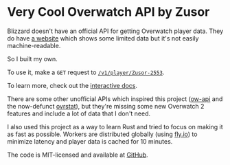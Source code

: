 # Very Cool Overwatch API by Zusor

Blizzard doesn't have an official API for getting Overwatch player data. They do have [a website](https://playoverwatch.com/en-us/search/) which shows some limited data but it's not easily machine-readable.

So I built my own.

To use it, make a `GET` request to [`/v1/player/Zusor-2553`](https://overwatch-api.zusor.io/v1/player/Zusor-2553).

To learn more, check out the [interactive docs](https://overwatch-api.zusor.io/docs).

There are some other unofficial APIs which inspired this project ([ow-api](https://ow-api.com/) and the now-defunct [ovrstat](https://github.com/s32x/ovrstat)), but they're missing some new Overwatch 2 features and include a lot of data that I don't need.

I also used this project as a way to learn Rust and tried to focus on making it as fast as possible. Workers are distributed globally (using [fly.io](https://fly.io)) to minimize latency and player data is cached for 10 minutes.

The code is MIT-licensed and available at [GitHub](https://github.com/zusorio/overwatch-api).
